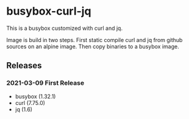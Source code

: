 # busybox-curl-jq

This is a busybox customized with curl and jq.

Image is build in two steps.
First static compile curl and jq from github sources on an alpine image.
Then copy binaries to a busybox image.

## Releases

### 2021-03-09 First Release

- busybox (1.32.1)
- curl (7.75.0)
- jq (1.6)
